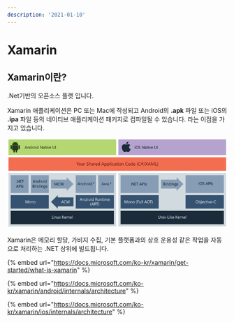 ```yaml
---
description: '2021-01-10'
---
```


# Xamarin

##  Xamarin이란?

 .Net기반의 오픈소스 플랫 입니다.

 Xamarin 애플리케이션은 PC 또는 Mac에 작성되고 Android의 **.apk** 파일 또는 iOS의 **.ipa** 파일 등의 네이티브 애플리케이션 패키지로 컴파일될 수 있습니다. 라는 이점을 가지고 있습니다.



![Xamarin&#xC758; &#xC791;&#xB3D9; &#xBC29;&#xC2DD;](../../.gitbook/assets/image%20%2821%29.png)

Xamarin은 메모리 할당, 가비지 수집, 기본 플랫폼과의 상호 운용성 같은 작업을 자동으로 처리하는 .NET 상위에 빌드됩니다.

{% embed url="https://docs.microsoft.com/ko-kr/xamarin/get-started/what-is-xamarin" %}

{% embed url="https://docs.microsoft.com/ko-kr/xamarin/android/internals/architecture" %}

{% embed url="https://docs.microsoft.com/ko-kr/xamarin/ios/internals/architecture" %}





